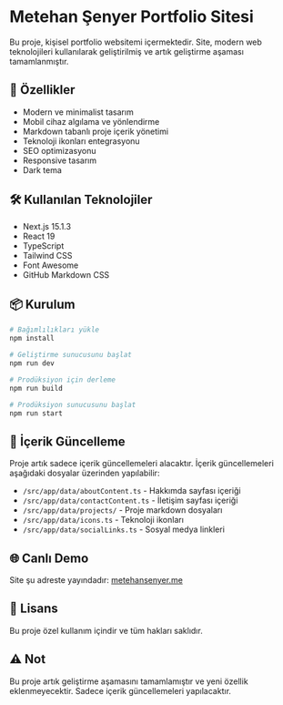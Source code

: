 # Metehan Şenyer Portfolio Sitesi

Bu proje, kişisel portfolio websitemi içermektedir. Site, modern web teknolojileri kullanılarak geliştirilmiş ve artık geliştirme aşaması tamamlanmıştır.

## 🚀 Özellikler

- Modern ve minimalist tasarım
- Mobil cihaz algılama ve yönlendirme
- Markdown tabanlı proje içerik yönetimi
- Teknoloji ikonları entegrasyonu
- SEO optimizasyonu
- Responsive tasarım
- Dark tema

## 🛠️ Kullanılan Teknolojiler

- Next.js 15.1.3
- React 19
- TypeScript
- Tailwind CSS
- Font Awesome
- GitHub Markdown CSS

## 📦 Kurulum

```bash
# Bağımlılıkları yükle
npm install

# Geliştirme sunucusunu başlat
npm run dev

# Prodüksiyon için derleme
npm run build

# Prodüksiyon sunucusunu başlat
npm run start
```

## 📝 İçerik Güncelleme

Proje artık sadece içerik güncellemeleri alacaktır. İçerik güncellemeleri aşağıdaki dosyalar üzerinden yapılabilir:

- `/src/app/data/aboutContent.ts` - Hakkımda sayfası içeriği
- `/src/app/data/contactContent.ts` - İletişim sayfası içeriği
- `/src/app/data/projects/` - Proje markdown dosyaları
- `/src/app/data/icons.ts` - Teknoloji ikonları
- `/src/app/data/socialLinks.ts` - Sosyal medya linkleri

## 🌐 Canlı Demo

Site şu adreste yayındadır: [metehansenyer.me](https://who.metehansenyer.tech)

## 📄 Lisans

Bu proje özel kullanım içindir ve tüm hakları saklıdır.

## ⚠️ Not

Bu proje artık geliştirme aşamasını tamamlamıştır ve yeni özellik eklenmeyecektir. Sadece içerik güncellemeleri yapılacaktır.
